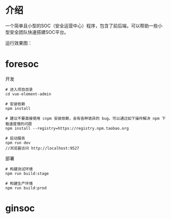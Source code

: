 # 介绍
一个简单且小型的SOC（安全运营中心）程序，包含了前后端，可以帮助一些小型安全团队快速搭建SOC平台。

运行效果图：



# foresoc 

开发
```
# 进入项目目录
cd vue-element-admin

# 安装依赖
npm install

# 建议不要直接使用 cnpm 安装依赖，会有各种诡异的 bug。可以通过如下操作解决 npm 下载速度慢的问题
npm install --registry=https://registry.npm.taobao.org

# 启动服务
npm run dev
//浏览器访问 http://localhost:9527
```

部署
```
# 构建测试环境
npm run build:stage

# 构建生产环境
npm run build:prod
```

# ginsoc
